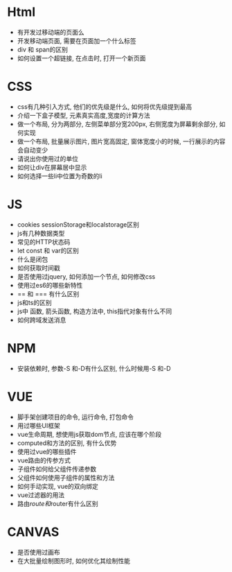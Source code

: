 # Html

- 有开发过移动端的页面么
- 开发移动端页面, 需要在页面加一个什么标签
- div 和 span的区别
- 如何设置一个超链接, 在点击时, 打开一个新页面



# CSS

- css有几种引入方式, 他们的优先级是什么, 如何将优先级提到最高
- 介绍一下盒子模型,  元素真实高度,宽度的计算方法
- 做一个布局, 分为两部分, 左侧菜单部分宽200px, 右侧宽度为屏幕剩余部分, 如何实现
- 做一个布局, 批量展示图片,  图片宽高固定, 窗体宽度小的时候, 一行展示的内容会自动变少
- 请说出你使用过的单位
- 如何让div在屏幕居中显示
- 如何选择一些li中位置为奇数的li

# JS

- cookies sessionStorage和localstorage区别
- js有几种数据类型
- 常见的HTTP状态码
- let const 和 var的区别
- 什么是闭包
- 如何获取时间戳
- 是否使用过jquery, 如何添加一个节点, 如何修改css
- 使用过es6的哪些新特性
- == 和 === 有什么区别
- js和ts的区别
- js中 函数, 箭头函数, 构造方法中, this指代对象有什么不同
- 如何跨域发送消息

# NPM

- 安装依赖时, 参数-S 和-D有什么区别, 什么时候用-S 和-D

# VUE

- 脚手架创建项目的命令, 运行命令, 打包命令
- 用过哪些UI框架
- vue生命周期, 想使用js获取dom节点, 应该在哪个阶段
- computed和方法的区别, 有什么优势
- 使用过vue的哪些插件
- vue路由的传参方式
- 子组件如何给父组件传递参数
- 父组件如何使用子组件的属性和方法
- 如何手动实现, vue的双向绑定
- vue过滤器的用法
- 路由$route 和$router有什么区别

# CANVAS

- 是否使用过画布
- 在大批量绘制图形时, 如何优化其绘制性能

